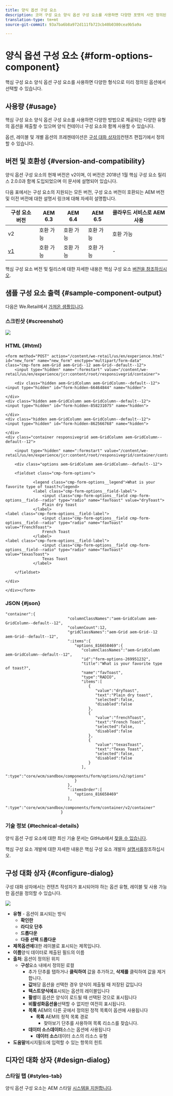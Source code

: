 ```yaml
---
title: 양식 옵션 구성 요소
description: 코어 구성 요소 양식 옵션 구성 요소를 사용하면 다양한 포맷의 사전 정의된 옵션에서 선택할 수 있습니다.
translation-type: tm+mt
source-git-commit: 93a7ba6b8a972d111fb723cb40b0380cea9b5a9a

---
```



# 양식 옵션 구성 요소 {#form-options-component}

핵심 구성 요소 양식 옵션 구성 요소를 사용하면 다양한 형식으로 미리 정의된 옵션에서 선택할 수 있습니다.

## 사용량 {#usage}

핵심 구성 요소 양식 옵션 구성 요소를 사용하면 다양한 방법으로 제공되는 다양한 유형의 옵션을 제출할 수 있으며 양식 컨테이너 구성 요소와 [](form-container.md)함께 사용할 수 있습니다.

옵션, 레이블 및 개별 옵션의 프레젠테이션은 [구성 대화 상자의](#configure-dialog)컨텐츠 편집기에서 정의할 수 있습니다.

## 버전 및 호환성 {#version-and-compatibility}

양식 옵션 구성 요소의 현재 버전은 v2이며, 이 버전은 2018년 1월 핵심 구성 요소 릴리스 2.0.0과 함께 도입되었으며 이 문서에 설명되어 있습니다.

다음 표에서는 구성 요소의 지원되는 모든 버전, 구성 요소 버전이 호환되는 AEM 버전 및 이전 버전에 대한 설명서 링크에 대해 자세히 설명합니다.

| 구성 요소 버전 | AEM 6.3 | AEM 6.4 | AEM 6.5 | 클라우드 서비스로 AEM 사용 |
|--- |--- |--- |--- |---|
| v2 | 호환 가능 | 호환 가능 | 호환 가능 | 호환 가능 |
| [v1](/help/components/v1/form-options-v1.md) | 호환 가능 | 호환 가능 | 호환 가능 | - |

핵심 구성 요소 버전 및 릴리스에 대한 자세한 내용은 핵심 구성 요소 [버전을 참조하십시오](/help/versions.md).

## 샘플 구성 요소 출력 {#sample-component-output}

다음은 We.Retail에서 [가져온 샘플입니다](https://docs.adobe.com/content/help/en/experience-manager-65/developing/bestpractices/we-retail/we-retail.html).

### 스크린샷 {#screenshot}

![](/help/assets/screen_shot_2018-01-12at113648.png)

### HTML {#html}

```
<form method="POST" action="/content/we-retail/us/en/experience.html" id="new_form" name="new_form" enctype="multipart/form-data" class="cmp-form aem-Grid aem-Grid--12 aem-Grid--default--12">
    <input type="hidden" name=":formstart" value="/content/we-retail/us/en/experience/jcr:content/root/responsivegrid/container">
    
    <div class="hidden aem-GridColumn aem-GridColumn--default--12">
<input type="hidden" id="form-hidden-66464844" name="hidden">

</div>
<div class="hidden aem-GridColumn aem-GridColumn--default--12">
<input type="hidden" id="form-hidden-858231075" name="hidden">

</div>
<div class="hidden aem-GridColumn aem-GridColumn--default--12">
<input type="hidden" id="form-hidden-862566768" name="hidden">

</div>
<div class="container responsivegrid aem-GridColumn aem-GridColumn--default--12">

    <input type="hidden" name=":formstart" value="/content/we-retail/us/en/experience/jcr:content/root/responsivegrid/container/container">
    
    <div class="options aem-GridColumn aem-GridColumn--default--12">

    <fieldset class="cmp-form-options">
        
            <legend class="cmp-form-options__legend">What is your favorite type of toast?</legend>
            <label class="cmp-form-options__field-label">
                <input class="cmp-form-options__field cmp-form-options__field--radio" type="radio" name="favToast" value="dryToast">
                Plain dry toast
            </label>
<label class="cmp-form-options__field-label">
                <input class="cmp-form-options__field cmp-form-options__field--radio" type="radio" name="favToast" value="frenchToast">
                French Toast
            </label>
<label class="cmp-form-options__field-label">
                <input class="cmp-form-options__field cmp-form-options__field--radio" type="radio" name="favToast" value="texasToast">
                Texas Toast
            </label>

    </fieldset>

</div>

</div></form>
```

### JSON {#json}

```
"container":{  
                           "columnClassNames":"aem-GridColumn aem-GridColumn--default--12",
                           "columnCount":12,
                           "gridClassNames":"aem-Grid aem-Grid--12 aem-Grid--default--12",
                           ":items":{  
                              "options_816658469":{  
                                 "columnClassNames":"aem-GridColumn aem-GridColumn--default--12",
                                 "id":"form-options-269951232",
                                 "title":"What is your favorite type of toast?",
                                 "name":"favToast",
                                 "type":"RADIO",
                                 "items":[  
                                    {  
                                       "value":"dryToast",
                                       "text":"Plain dry toast",
                                       "selected":false,
                                       "disabled":false
                                    },
                                    {  
                                       "value":"frenchToast",
                                       "text":"French Toast",
                                       "selected":false,
                                       "disabled":false
                                    },
                                    {  
                                       "value":"texasToast",
                                       "text":"Texas Toast",
                                       "selected":false,
                                       "disabled":false
                                    }
                                 ],
                                 ":type":"core/wcm/sandbox/components/form/options/v2/options"
                              }
                           },
                           ":itemsOrder":[  
                              "options_816658469"
                           ],
                           ":type":"core/wcm/sandbox/components/form/container/v2/container"
                        }
```

### 기술 정보 {#technical-details}

양식 옵션 구성 요소에 대한 최신 기술 문서는 GitHub에서 [찾을 수 있습니다](https://adobe.com/go/aem_cmp_tech_form_options_v2).

핵심 구성 요소 개발에 대한 자세한 내용은 핵심 구성 요소 개발자 [설명서를](/help/developing/overview.md)참조하십시오.

## 구성 대화 상자 {#configure-dialog}

구성 대화 상자에서는 컨텐츠 작성자가 표시되어야 하는 옵션 유형, 레이블 및 사용 가능한 옵션을 정의할 수 있습니다.

![](/help/assets/screen_shot_2018-01-12at113153.png)

* **유형** - 옵션이 표시되는 방식
   * **확인란**
   * **라디오 단추**
   * **드롭다운**
   * **다중 선택 드롭다운**
* **제목옵션에**&#x200B;대한 레이블로 표시되는 제목입니다.
* **이름**&#x200B;양식 데이터로 제출된 필드의 이름
* **출처**: 옵션이 정의된 위치
   * **구성**&#x200B;요소 내에서 정의된 로컬
      * 추가 단추를 탭하거나 **클릭하여** 값을 추가하고, **삭제를** 클릭하여 값을 제거합니다.
      * **값**&#x200B;해당 옵션을 선택한 경우 양식이 제출될 때 저장된 값입니다
      * **텍스트양식에**&#x200B;표시되는 옵션의 레이블입니다
      * **활성**&#x200B;이 옵션은 양식이 로드될 때 선택된 것으로 표시됩니다
      * **비활성화옵션을**&#x200B;선택할 수 없지만 여전히 표시됩니다.
      * **목록** AEM의 다른 곳에서 정의된 정적 목록이 옵션에 사용됩니다
         * **목록** AEM의 정적 목록 경로
            * 찾아보기 단추를 사용하여 목록 리소스를 찾습니다.
      * **데이터 소스데이터**&#x200B;소스는 옵션에 사용됩니다
         * **데이터 소스**&#x200B;데이터 소스의 리소스 유형
* **도움말**&#x200B;메시지필드에 입력할 수 있는 항목의 힌트

## 디자인 대화 상자 {#design-dialog}

### 스타일 탭 {#styles-tab}

양식 옵션 구성 요소는 AEM 스타일 [시스템을 지원합니다](/help/get-started/authoring.md#component-styling).
